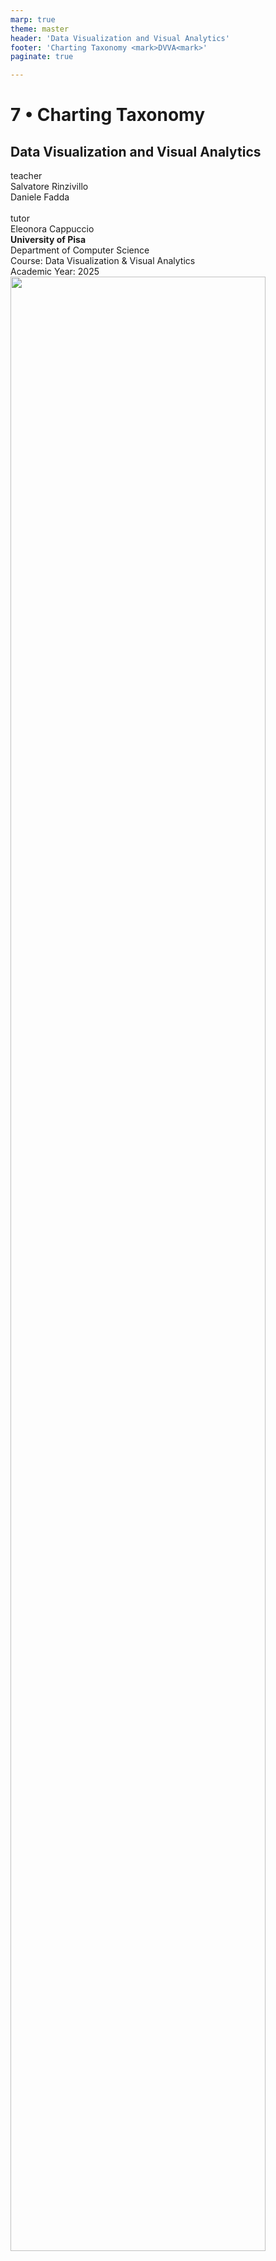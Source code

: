 ```yaml
---
marp: true
theme: master
header: 'Data Visualization and Visual Analytics'
footer: 'Charting Taxonomy <mark>DVVA<mark>'
paginate: true

---
```




<!-- _class: cover -->
<!-- _paginate: skip -->

<div>
  <h1>7 •  Charting Taxonomy</h1>
  <h2>Data Visualization and Visual Analytics</h2>
  <!-- <div class="subtitle">A subtitle</div> -->

  <div class="authors">
    <div class="author-label">teacher</div>
    <div class="author-name">Salvatore Rinzivillo</div>
    <div class="author-name">Daniele Fadda</div>
    <br>
    <div class="author-label">tutor</div>
    <div class="author-name">Eleonora Cappuccio</div>
  </div>

  <div class="university">
    <strong>University of Pisa</strong><br>
    Department of Computer Science<br>
    Course: Data Visualization & Visual Analytics<br>
    Academic Year: 2025    
  </div>

</div>



<div class="cover-image">
<img src="img/va_lesson3_vision_perception_Page_02_Image_0003.jpg" alt="" style="width:90%">
</div>


<!-- This lecture covers charting taxonomy, building on our previous introduction to visual variables. We'll explore different chart types, their appropriate uses, and common pitfalls to avoid when visualizing data. -->

---

# Crash Course on Effective Charting


<div class="columns-2">
  <div>
    <img src="img/DVVA_07/va_lesson8_charting_taxonomy_Page_02_Image_0003.jpg" style="width: 60%">
  </div>
  <div>
    Dona M. Wong<br>
    <strong>Guide to Information Graphics</strong><br>
    The Dos and Don'ts of Presenting Data, Facts, and Figures • W. W. Norton & Company 
  </div>
</div>



<!-- These materials are drawn from Dona Wong's guide to information graphics, which provides excellent examples of good and bad visualization practices. The book focuses on best practices for effectively communicating data through charts. -->

---

# Charting Examples

![center height:450](img/DVVA_07/va_lesson8_charting_taxonomy_Page_03_Image_0003.jpg)

<!-- This is an example of a misleading bar chart. The problem is that it lacks a zero baseline, showing only a portion of the data (like an iceberg with most of it hidden). When the zero line is missing, it creates a visual distortion that exaggerates the differences between values. -->

---

# Charting Examples

![center height:450](img/DVVA_07/va_lesson8_charting_taxonomy_Page_04_Image_0003.jpg)

<!-- This is the correct version of the previous chart, starting from zero. Bar charts should always include the zero baseline because the height of each bar should be proportional to the value it represents. Otherwise, the visual representation doesn't match the actual data proportions. -->

---

# Charting Examples

![center height:450](img/DVVA_07/va_lesson8_charting_taxonomy_Page_05_Image_0003.jpg)

<!-- This is another problematic example - an area chart without a zero baseline. Similar to bar charts, area charts suggest the area under the curve represents the quantity, so missing the zero line creates a distorted view of the data. The slope here encodes the variation of price, but the filled area delivers another message in parallel about the total value. -->

---

# Charting Examples

![center height:450](img/DVVA_07/va_lesson8_charting_taxonomy_Page_06_Image_0003.jpg)

<!-- The correct version includes the full chart with a zero baseline. Alternatively, if we're primarily interested in trends rather than absolute values, a line chart without fill might be more appropriate, as it would focus on the rate of change without implying anything about the area underneath. -->

---

# Charting Examples

![center height:450](img/DVVA_07/va_lesson8_charting_taxonomy_Page_07_Image_0003.jpg)

<!-- Another approach would be to transform the data to show changes from an initial reference point. This makes it easier to focus on relative changes over time rather than absolute values. The zero line then represents "no change" from the reference point. -->

---

# Charting Examples

<div class="columns-2">
  <div>
    <img src="img/DVVA_07/va_lesson8_charting_taxonomy_Page_08_Image_0003.jpg" alt="" >
  </div>
  <div>
    <img src="img/DVVA_07/va_lesson8_charting_taxonomy_Page_09_Image_0003.jpg" alt="" >
  </div>
</div>



May these charts be improved? Why? How?

<!-- Pie charts encode quantitative data by angle, which humans aren't very good at decoding accurately. The 3D pie chart on the left is even worse - the perspective distorts the angles further, making it practically impossible to accurately judge the proportions. The height of the cylinder also adds no information but increases visual clutter. -->

---

# Charting Examples

<div class="columns-2">
  <div>
    <img src="img/DVVA_07/va_lesson8_charting_taxonomy_Page_09_Image_0003.jpg" alt="" >
  </div>
  <div>
    <img src="img/DVVA_07/va_lesson8_charting_taxonomy_Page_09_Image_0004.jpg" alt="" >
  </div>
</div>

<!-- Here we see a comparison between a pie chart and a bar chart showing the same data. The bar chart makes it much easier to compare values and see the distribution. For the pie chart, it's difficult to assess whether one slice is bigger than another unless the difference is substantial. The bar chart allows for more precise visual comparison. -->

---
<!-- header: "" -->

<!-- _class: chapter -->
<!-- _paginate: hide -->
# Fonts
---
<div class="columns-2">
  <div>
    <h1>Font Anatomy</h1>
    <img src="img/DVVA_07/va_lesson8_charting_taxonomy_Page_11_Image_0003.jpg" style="width: 60%">
  </div>
  <div>
    <img src="img/DVVA_07/va_lesson8_charting_taxonomy_Page_11_Image_0004.jpg" alt="">
  <hr>
  Typographic parts of a glyph: 1) x-height; **2) ascender line;** 3) apex; **4) baseline;** 5) ascender; 6) crossbar; 7) stem; **8) serif;** 9) leg; 10) bowl; 11) counter; 12) collar; 13) loop; 14) ear; 15) tie; 16) horizontal bar; 17) arm; 18) vertical bar; 19) cap height; **20) descenderline.**

  <hr>

  **Font size = (1) + (2) + (20) = (19) + (20)**
  </div>
</div>


<!-- Understanding font anatomy is important when arranging text in visualizations. Font sizes are measured from the descender line to the ascender line, not just the x-height. This affects spacing when you need to arrange text elements in your visualization. When working with visualization libraries like D3, text placement and line spacing aren't automatic like in Word or PowerPoint. -->

---


<h1>General Rules</h1>
  <div>
    <ul>
      <li>Leading sholid be 2 points larger than type size</li>
      <li>Avoid too small or condensed type faces</li>
      <li>Keep style simple: use bold or italic to emphasize a word (better not both)</li>
      <li>Avoid ALL CAPS</li>
      <li>Avoid styled fonts</li>
      <li>Avoid C***C Sans</li>
      <li>Reduce type at an angle</li>
      <li>Avoid t r a c k i n g</li>
    </ul> 
  </div>
  <br>

 **Fonts are meant to describe not to adorn**






<!-- The purpose of text in data visualization is to convey information clearly, not to decorate. Sans-serif fonts are generally more readable for legends and notation. Font styling should be minimal - use bold OR italic to emphasize, but not both. Avoid all caps, angled text, and excessive spacing between letters (tracking) as they reduce readability. -->

---

# Typography in Charts


![center height:450](img/DVVA_07/va_lesson8_charting_taxonomy_Page_13.jpg) 

<!-- The example on the left shows several typographic problems: using all-caps for titles, bold for axis labels, tilted text that's hard to read, and both bold and italic together. The example on the right shows cleaner typography with a normally capitalized title, clean horizontal labels, and sparing use of emphasis. -->

---

# Typography in Charts

<div class="columns-2">
<div>
  <img src="img/DVVA_07/type_line_chart_1.png" alt="line" style="height:80%">
</div>
<div>
  <img src="img/DVVA_07/type_line_chart_0.png" alt="line good" style="height: 80%">
</div>
</div>

<!-- The example on the left has decorative fonts that make the chart harder to read. The chart on the right uses simple, clean typography that doesn't distract from the data. Rotated y-axis labels should be avoided when possible - here the vertical label is aligned properly on the right. -->

---

# Typography in Charts

<div class="columns-2">
<div>

**Don't**

| **Name** | **Data** | **Data** | **Data** |
|----------|----------|----------|----------|
| **Company A** | 0.0 | **0.0** | **0.0** |
| **Company B** | 0.0 | **0.0** | **0.0** |
| **Company C** | 0.0 | **0.0** | **0.0** |
| **Company D** | 0.0 | **0.0** | **0.0** |

Many elements in bold. <br>Which part is highlighted?

</div>
<div>

**Do**

| **Name** | **Data** | **Data** | **Data** |
|----------|----------|----------|----------|
| **Company A** | 0.0 | 0.0 | **0.0** |
| **Company B** | 0.0 | 0.0 | 0.0 |
| **Company C** | 0.0 | 0.0 | **0.0** |
| **Company D** | 0.0 | 0.0 | 0.0 |

Give emphasis to relevant results

</div>
</div>


<!-- When too many elements are emphasized (like making an entire column bold), nothing stands out. Bold should be used sparingly to highlight only the most important values. Otherwise, you end up highlighting everything, which means highlighting nothing. -->

---
<!-- header: "" -->

<!-- _class: chapter -->
<!-- _paginate: hide -->

<div>
<h1>Data-Ink Ratio</h1>
<p style="color:white">Visual Display of Quantitative Data<br>
<em>Edward Tufte, 1983</em></p>
</div>



<!-- Edward Tufte introduced the concept of the data-ink ratio, which measures how much of the "ink" in a visualization is used to represent actual data versus decorative or unnecessary elements. A higher data-ink ratio generally means a more efficient visualization. -->

---

# Data-Ink Ratio
![center](img/DVVA_07/va_lesson8_charting_taxonomy_Page_18_Image_0003.jpg)
![center](img/DVVA_07/va_lesson8_charting_taxonomy_Page_17_Image_0003.jpg)

<!-- This 3D bar chart has a poor data-ink ratio. Many visual elements don't encode any data: the depth of bars, the fake shadows, and the 3D perspective. The 3D perspective also distorts the height comparison, making it harder to accurately compare values. -->

---

# Data-Ink Ratio

![center](img/DVVA_07/va_lesson8_charting_taxonomy_Page_18_Image_0003.jpg)
![center height:350](img/DVVA_07/two_barcharts.png)

<!-- This 2D bar chart has a much better data-ink ratio. It presents the same data clearly without distortion. All visual elements contribute to understanding the data. The height of each bar is clearly proportional to its value, making comparisons easy and accurate. -->

---

# Bar Charts

Represent discrete quantities 

![center height:400](img/DVVA_07/barcharts_discrete.png)

<!-- Bar charts are excellent for comparing discrete quantities. They leverage our ability to compare lengths accurately. The baseline should always be zero, and bars can be sorted to help identify patterns, especially when there's no inherent order to the categories. -->

---

# Bar Charts

Avoid non-functional adornation

![center height:450](img/DVVA_07/va_lesson8_charting_taxonomy_Page_20_Image_0003.jpg)

<!-- 3D effects on bar charts are counterproductive. They add no information while making it harder to judge the actual values. The perspective distortion makes bars of equal height appear different depending on their position, and the shadows and depth don't encode any data. -->

---

# Bar Charts: Baseline


![center height:450](img/DVVA_07/barcharts_baseline.png)


<!-- The left chart has a truncated axis that starts at 75 instead of 0, exaggerating the differences between bars. The right chart correctly starts at 0, showing the true proportions. Bar charts must always include zero on their scale because the entire height of the bar represents the value. -->

---

# Bar Charts: Baseline

![center height:450](img/DVVA_07/barchart_baseline.png)

<!-- When working with negative values in bar charts, the zero line becomes the central reference point. Bars can extend upward for positive values and downward for negative values. This correctly preserves the proportionality that is fundamental to bar charts. -->

---

# Bar Charts: Ordering

![center height:450](img/DVVA_07/barchart_ordering.png)

<!-- If categories have no natural order (like countries), sorting bars by value often makes the chart easier to read. This helps identify patterns, maximums, minimums, and medians. However, if there's a natural order (like timestamps), it's usually better to preserve that order.

Horizontal bar charts work well when you have many categories or long category names. They provide more space for labels and make them easier to read. Vertical bars are traditional and work well with fewer categories or when the x-axis represents time. -->

---

# Pie Charts

• Pie Charts compare relative sizes and contributions

![center height:400](img/DVVA_07/va_lesson8_charting_taxonomy_Page_25_Image_0003.jpg)

<!-- Pie charts show parts of a whole. They're best used when you have very few segments (ideally 2-3) and when the primary task is to see if something is above or below 50%. They become increasingly difficult to read with more segments, especially when segments are similar in size. -->

---

# Pie Charts: Ordering Slices

![center height:500](img/DVVA_07/va_lesson8_charting_taxonomy_Page_26_Image_0003.jpg)

<!-- When using pie charts, arrange the largest slice at the top (12 o'clock position) and the second largest to the right. This makes the most important segments easier to compare. It's easier to compare angles that are aligned with vertical or horizontal reference lines. -->

---

# Pie vs Bar Charts

![center height:400](img/DVVA_07/va_lesson8_charting_taxonomy_Page_34_Image_0003.jpg)

<!-- This shows the same data as a pie chart and a bar chart. The pie chart shows that two companies make up 65% of the market (parts of a whole), while the bar chart makes it easier to compare the exact values between companies. Each has different strengths depending on your visualization goal. -->

---

# Visualization Taxonomy


![center height:500](img/DVVA_07/va_lesson8_charting_taxonomy_Page_29_Image_0003.jpg)

---

![center height:550](img/DVVA_07/va_lesson8_charting_taxonomy_Page_30_Image_0003.jpg)

---

# Bars vs. Lines

Line implies trends. Do not use for categorical data

![center height:400](img/DVVA_07/va_lesson8_charting_taxonomy_Page_31_Image_0003.jpg)

<!-- Line charts imply continuity and trends between points, so they should only be used for continuous data where that connection is meaningful (like time series). For categorical data with no inherent order, bar charts are more appropriate. Using lines for categorical data can imply false relationships. -->

---

# Trend Over Time

![center height:400](img/DVVA_07/va_lesson8_charting_taxonomy_Page_32_Image_0003.jpg)

WILLIAM PLAYFAIR 1759-1823

<!-- William Playfair was a pioneer in data visualization who created some of the first line and bar charts. This historical example shows how he visualized economic data over time, combining a bar chart of quantity with a line showing price trends. -->

---

# Patterns Over Time

![center height:400](img/DVVA_07/va_lesson8_charting_taxonomy_Page_33_Image_0003.jpg)

Marey's diagram, 1885

<!-- Marey's train schedule diagram is an innovative way to show patterns over time. Each line represents a train journey, with the slope indicating speed (steeper = faster). Horizontal position shows time of day, while vertical position shows stations along the route. Intersecting lines show where trains pass each other. -->


---


# Charting Examples
![center height:400](img/DVVA_07/pie_to_improve.png)

May these charts be improved? Why? How?

---

# Pies vs Bar Charts

<div class="columns-2">
<div>

![center height:400](img/DVVA_07/va_lesson8_charting_taxonomy_Page_35_Image_0003.jpg)
</div>
<div>

![center height:400](img/DVVA_07/bar_35.png)

</div>
</div>



<!-- This complex pie chart with many thin slices is difficult to read. There are too many categories, making it hard to compare values, especially for the smaller slices. The bar chart on the right presents the same information more clearly, allowing for easier comparison across all categories. -->

---

# Pies vs Bar Charts (Improved)

<div class="columns-2">
<div>

![center height:400](img/DVVA_07/va_lesson8_charting_taxonomy_Page_35_Image_0003.jpg)
</div>
<div>

![center height:400](img/DVVA_07/bar_36.png)
</div>
</div>

<!-- The improved version sorts the bars by value, making it even easier to see patterns and identify the maximum (Monja with 8 episodes) and compare across all values. This is significantly more effective than the pie chart for this many categories. -->

---

# Pies vs Bar Charts (Improved)

<div class="columns-2">
<div>

![center height:400](img/DVVA_07/va_lesson8_charting_taxonomy_Page_35_Image_0003.jpg)
</div>
<div>

![center height:400](img/DVVA_07/bar_37.png)
</div>
</div>


---

# Showing Changes

<div class="columns-2">
<div>

![center height:400](img/DVVA_07/va_lesson8_charting_taxonomy_Page_38_Image_0003.jpg)

</div>
<div>

![center height:400](img/DVVA_07/va_lesson8_charting_taxonomy_Page_38_Image_0004.jpg)
</div>
</div>


<!-- These pie charts attempt to show changes in market share over time, but it's difficult to see the small differences between the two charts. The visualization on the right directly shows the changes, making the trends immediately obvious - Windows and Mac losing share while iOS gaining. -->

---

# Showing Changes

<div class="columns-2">
<div>

![center width:600 ](img/DVVA_07/va_lesson8_charting_taxonomy_Page_39_Image_0003.jpg)

</div>
<div>

![center height:400](img/DVVA_07/va_lesson8_charting_taxonomy_Page_39_Image_0004.jpg)
</div>
</div>

<!-- Another example of showing changes over time. The side-by-side pie charts (left) make it difficult to see the changes precisely. The stacked bar chart (right) makes the same data much clearer, showing how each category changed between 2010 and 2011. -->

---

# Density Plot

![center height:250](img/DVVA_07/va_lesson8_charting_taxonomy_Page_40_Image_0003.jpg)

<!-- Density plots help visualize the distribution of data. They're especially useful when you have many data points that would create overplotting in a scatter plot. The curve shows where values are concentrated, and the actual data points can be shown along the axis for reference. -->

---

# 2D Density Plots

<div class="columns-2">
<div>

![center height:400](img/DVVA_07/va_lesson8_charting_taxonomy_Page_41_Image_0003.jpg)

</div>
<div>

![center height:400](img/DVVA_07/va_lesson8_charting_taxonomy_Page_41_Image_0004.jpg)

</div>
</div>

<!-- When working with two-dimensional data, simple scatter plots (left) can become overcrowded and unclear when there are many points. A heatmap or 2D density plot (right) solves this by showing concentrations of points using color intensity, making patterns more visible. -->

---

# Box Plots

![center height:500](img/DVVA_07/va_lesson8_charting_taxonomy_Page_42_Image_0003.jpg)

<!-- Box plots (or box and whisker plots) compactly summarize data distributions. The box shows the interquartile range (middle 50% of data), with the median as a line inside. Whiskers typically extend to show the range, with outliers sometimes plotted as individual points. -->

---

# Scatterplot

![center height:500](img/DVVA_07/va_lesson8_charting_taxonomy_Page_43_Image_0003.jpg)

<!-- Scatter plots show relationships between two continuous variables. Each point represents an observation with its position determined by its values on two axes. This example humorously shows relationships between how tasty fruits are versus how difficult they are to eat. -->

---

# Cluttering, Overplotting

![center height:500](img/DVVA_07/va_lesson8_charting_taxonomy_Page_44_Image_0003.jpg)

<!-- When scatter plots contain too many points, they suffer from overplotting - points overlap and obscure patterns. This makes it difficult to see the true distribution of the data, especially in dense regions where many points occupy the same visual space. -->

---

# Alpha Transparency Solution

alpha=1/10 | alpha=1/100
--- | ---
![center height:400](img/DVVA_07/va_lesson8_charting_taxonomy_Page_45_Image_0003.jpg) | ![center height:400](img/DVVA_07/va_lesson8_charting_taxonomy_Page_45_Image_0004.jpg)

<!-- One solution to overplotting is to make points semi-transparent by setting an alpha value. Areas with more overlapping points appear darker, revealing density patterns. The right image uses higher transparency (alpha=1/100), making the density patterns even clearer. -->

---

# Takeaway Messages

• Charts exploit position on scale as a visual variable
• Best practice to reduce biases and misinterpretation of charts
• Appropriate chart type for specific data type and visualization task

<!-- Position on a scale is the most effective visual variable for quantitative data, which is why bar charts and line charts are so powerful. Following best practices helps ensure your visualizations accurately represent the data without introducing bias. The choice of chart type should match both your data type and your analysis goals. -->

---

<!-- _class: chapter -->
<!-- _paginate: skip -->

# A Few Examples and Case Studies

<!-- This section will explore real-world examples of data visualization in various contexts, examining both effective and problematic design choices. -->

---

# GDP Growth Example

![center height:450](img/DVVA_07/va_lesson8_charting_taxonomy_Page_47_Image_0003.jpg)

<!-- This misleading bar chart exaggerates a small difference (from 0.6% to 0.7% GDP growth) by using a truncated axis and unequal bar widths. The second estimate (0.7%) looks about 3 times larger than the first estimate (0.6%), creating a visual impression far stronger than the actual 0.1 percentage point increase. -->

---

# Facebook Analytics Example

![center height:450](img/DVVA_07/va_lesson8_charting_taxonomy_Page_48_Image_0003.jpg)

<!-- This example from Facebook Analytics uses grouped bar charts to compare demographics. The dual-color scheme effectively contrasts men vs. women across age ranges. Note that the values are presented both as percentages and as absolute numbers, giving context to the data. -->

---

![center height:450](img/DVVA_07/va_lesson8_charting_taxonomy_Page_49_Image_0003.jpg)

---

# Photography Industry Example

![center height:450](img/DVVA_07/va_lesson8_charting_taxonomy_Page_50_Image_0003.jpg)

<!-- This infographic combines multiple chart types to tell a comprehensive story about the camera industry. It uses bar charts for year-over-year comparisons, pie charts to show market composition, and percentage figures to highlight key changes. The consistent color scheme helps connect related information across different charts. -->

---

# Visual Taxonomy

![center height:400](img/DVVA_07/va_lesson8_charting_taxonomy_Page_51_Image_0003.jpg)

http://www.datavizcatalogue.com/

<!-- Online resources like the Data Visualization Catalogue can help you choose appropriate chart types for different visualization tasks. These resources typically organize chart types by function (comparison, distribution, relationship, etc.) and provide guidance on when each type is most effective. -->
